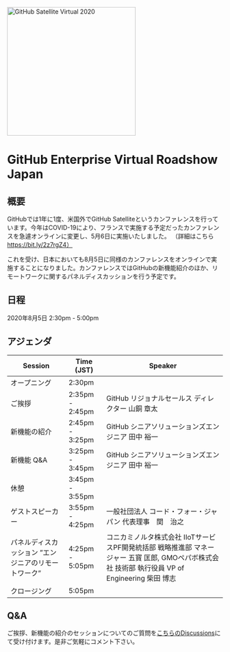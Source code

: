 <img src="https://user-images.githubusercontent.com/20879614/79027009-74be3500-7b3f-11ea-8555-bbafe6e98f14.png" width="300" alt="GitHub Satellite Virtual 2020">

# GitHub Enterprise Virtual Roadshow Japan

## 概要

GitHubでは1年に1度、米国外でGitHub Satelliteというカンファレンスを行っています。今年はCOVID-19により、フランスで実施する予定だったカンファレンスを急遽オンラインに変更し、5月6日に実施いたしました。
（詳細はこちら https://bit.ly/2z7rgZ4）

これを受け、日本においても8月5日に同様のカンファレンスをオンラインで実施することになりました。カンファレンスではGitHubの新機能紹介のほか、リモートワークに関するパネルディスカッションを行う予定です。

## 日程

2020年8月5日 2:30pm - 5:00pm

## アジェンダ

| Session  | Time (JST) | Speaker  |
|---|---|---|
| オープニング  | 2:30pm | |
| ご挨拶  | 2:35pm - 2:45pm | GitHub リジョナルセールス ディレクター 山銅 章太 | 
| 新機能の紹介 | 2:45pm - 3:25pm | GitHub シニアソリューションズエンジニア 田中 裕一 |
| 新機能 Q&A | 3:25pm - 3:45pm | GitHub シニアソリューションズエンジニア 田中 裕一 |
| 休憩 | 3:45pm - 3:55pm | |
| ゲストスピーカー | 3:55pm - 4:25pm | 一般社団法人 コード・フォー・ジャパン 代表理事　関　治之 |
| パネルディスカッション ”エンジニアのリモートワーク” | 4:25pm - 5:05pm | コニカミノルタ株式会社 IIoTサービスPF開発統括部 戦略推進部 マネージャー 五寳 匡郎, GMOペパボ株式会社 技術部 執行役員 VP of Engineering 柴田 博志 |
| クロージング | 5:05pm | |


## Q&A

ご挨拶、新機能の紹介のセッションについてのご質問を[こちらのDiscussions](https://github.com/githubevents/JapanMeetup/discussions/2)にて受け付けます。是非ご気軽にコメント下さい。
